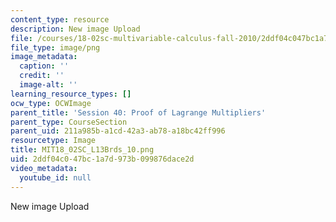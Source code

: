 ```yaml
---
content_type: resource
description: New image Upload
file: /courses/18-02sc-multivariable-calculus-fall-2010/2ddf04c047bc1a7d973b099876dace2d_MIT18_02SC_L13Brds_10.png
file_type: image/png
image_metadata:
  caption: ''
  credit: ''
  image-alt: ''
learning_resource_types: []
ocw_type: OCWImage
parent_title: 'Session 40: Proof of Lagrange Multipliers'
parent_type: CourseSection
parent_uid: 211a985b-a1cd-42a3-ab78-a18bc42ff996
resourcetype: Image
title: MIT18_02SC_L13Brds_10.png
uid: 2ddf04c0-47bc-1a7d-973b-099876dace2d
video_metadata:
  youtube_id: null
---
```

New image Upload

